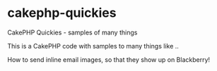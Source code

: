 cakephp-quickies
================

CakePHP Quickies - samples of many things 

This is a CakePHP code with samples to many things like ..

How to send inline email images, so that they show up on Blackberry!


